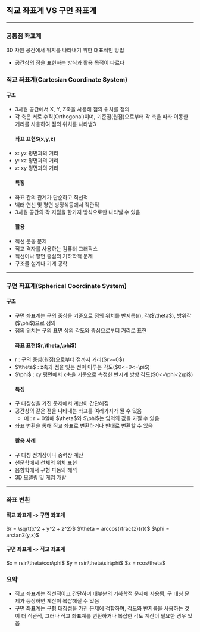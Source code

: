 <h2 id="직교-좌표계-vs-구면-좌표계">직교 좌표계 VS 구면 좌표계</h2>
<hr />
<h3 id="공통점-좌표계">공통점 좌표계</h3>
<p>3D 차원 공간에서 위치를 나타내기 위한 대표적인 방법</p>
<ul>
<li>공간상의 점을 표현하는 방식과 활용 목적이 다르다</li>
</ul>
<h3 id="직교-좌표계cartesian-coordinate-system">직교 좌표계(Cartesian Coordinate System)</h3>
<h4 id="구조">구조</h4>
<ul>
<li>3차원 공간에서 X, Y, Z축을 사용해 점의 위치를 정의</li>
<li>각 축은 서로 수직(Orthogonal)이며, 기준점(원점)으로부터 각 축을 따라 이동한 거리를 사용하여 점의 위치를 나타냄3<h4 id="좌표-표현xyz">좌표 표현$(x,y,z)</h4>
</li>
<li>x: yz 평면과의 거리</li>
<li>y: xz 평면과의 거리</li>
<li>z: xy 평면과의 거리<h4 id="특징">특징</h4>
</li>
<li>좌표 간의 관계가 단순하고 직선적</li>
<li>벡터 연신 및 평면 방정식등에서 직관적</li>
<li>3차원 공간의 각 지점을 한가지 방식으로만 나타낼 수 있음<h4 id="활용">활용</h4>
</li>
<li>직선 운동 문제</li>
<li>직교 격자를 사용하는 컴퓨터 그래픽스</li>
<li>직선이나 평면 중심의 기하학적 문제</li>
<li>구조물 설계나 기계 공학</li>
</ul>
<hr />
<h3 id="구면-좌표계spherical-coordinate-system">구면 좌표계(Spherical Coordinate System)</h3>
<h4 id="구조-1">구조</h4>
<ul>
<li>구면 좌표계는 구의 중심을 기준으로 점의 위치를 반지름(r), 각($\theta$), 방위각($\phi$)으로 정의</li>
<li>점의 위치는 구의 표면 상의 각도와 중심으로부터 거리로 표현<h4 id="좌표-표현rthetaphi">좌표 표현($r,\theta,\phi$)</h4>
</li>
<li>r : 구의 중심(원점)으로부터 점까지 거리($r&gt;=0$)</li>
<li>$\theta$ : z축과 점을 잇는 선이 이루는 각도($0&lt;=0&lt;=\pi$)</li>
<li>$\phi$ : xy 평면에서 x축을 기준으로 측정한 반시계 방향 각도($0&lt;=\phi&lt;2\pi$)<h4 id="특징-1">특징</h4>
</li>
<li>구 대칭성을 가진 문제에서 계산이 간단해짐</li>
<li>공간상의 같은 점을 나타내는 좌표를 여러가지가 될 수 있음<ul>
<li>예 : r = 0일때 $\theta$와 $\phi$는 임의의 값을 가질 수 있음</li>
</ul>
</li>
<li>좌표 변환을 통해 직교 좌표로 변환하거나 반대로 변환할 수 있음<h4 id="활용-사례">활용 사례</h4>
</li>
<li>구 대칭 전기장이나 중력장 계산</li>
<li>천문학에서 천체의 위치 표현</li>
<li>음향학에서 구형 파동의 해석</li>
<li>3D 모델링 및 게임 개발</li>
</ul>
<hr />
<h3 id="좌표-변환">좌표 변환</h3>
<h4 id="직교-좌표계---구면-좌표계">직교 좌표계 -&gt; 구면 좌표계</h4>
<p>$r = \sqrt{x^2 + y^2 + z^2}$
$\theta = arccos(\frac{z}{r})$
$\phi = arctan2(y,x)$</p>
<h4 id="구면-좌표계---직교-좌표계">구면 좌표계 -&gt; 직교 좌표계</h4>
<p>$x = rsin\theta\cos\phi$
$y = rsin\theta\sin\phi$
$z = rcos\theta$</p>
<h3 id="요약">요약</h3>
<ul>
<li>직교 좌표계는 직선적이고 간단하며 대부분의 기하학적 문제에 사용됨, 구 대칭 문제가 등장하면 계산이 복잡해질 수 있음</li>
<li>구면 좌표계는 구형 대칭성을 가진 문제에 적합하며, 각도와 반지름을 사용하는 것이 더 직관적, 그러나 직교 좌표계를 변환하거나 복잡한 각도 계산이 필요한 경우 있음</li>
</ul>